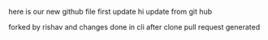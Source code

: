 here is our new github file
first update 
hi update from git hub

forked by rishav
and changes done in cli after clone
pull request generated

